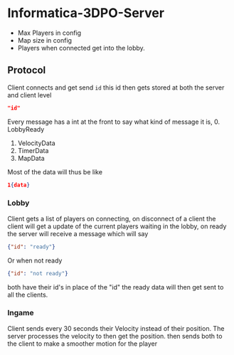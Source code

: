 # Informatica-3DPO-Server

- Max Players in config
- Map size in config 
- Players when connected get into the lobby.


## Protocol
Client connects and get send `id` this id then gets stored at both the server and client level
```json
"id"
```
Every message has a int at the front to say what kind of message it is,
0. LobbyReady
1. VelocityData
2. TimerData
3. MapData

Most of the data will thus be like
```json
1{data}
```
### Lobby
Client gets a list of players on connecting, on disconnect of a client the client will get a update of the current players waiting in the lobby, on ready the server will receive a message which will say
```json 
{"id": "ready"}
```
Or when not ready
```json
{"id": "not ready"}
```
both have their id's in place of the "id"
the ready data will then get sent to all the clients.

### Ingame
Client sends every 30 seconds their Velocity instead of their position.
The server processes the velocity to then get the position. then sends both to the client to make a smoother motion for the player